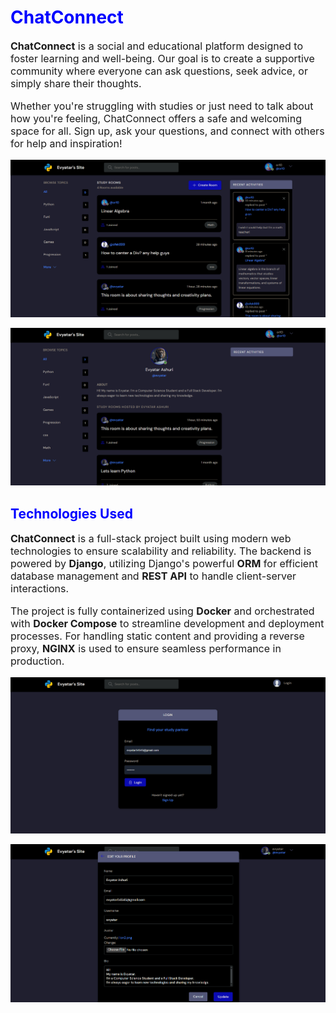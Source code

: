 <h1 style="color:blue;">ChatConnect</h1>
<p style="font-size:16px;">
    <strong>ChatConnect</strong> is a social and educational platform designed to foster learning and well-being. 
    Our goal is to create a supportive community where everyone can ask questions, seek advice, or simply share their thoughts.
</p>
<p style="font-size:16px;">
    Whether you're struggling with studies or just need to talk about how you're feeling, ChatConnect offers a safe and welcoming space for all. 
    Sign up, ask your questions, and connect with others for help and inspiration!
</p>

![home page](https://github.com/Evyatarashuri/ChatConnect/blob/main/photos/photo1.png)

![Evyatar's Profile](https://github.com/Evyatarashuri/ChatConnect/blob/main/photos/photo2.png)

<h2 style="color:blue;">Technologies Used</h2>

<p style="font-size:16px;">
    <strong>ChatConnect</strong> is a full-stack project built using modern web technologies to ensure scalability and reliability. 
    The backend is powered by <strong>Django</strong>, utilizing Django's powerful <strong>ORM</strong> for efficient database management and <strong>REST API</strong> to handle client-server interactions.
</p>

<p style="font-size:16px;">
    The project is fully containerized using <strong>Docker</strong> and orchestrated with <strong>Docker Compose</strong> to streamline development and deployment processes. 
    For handling static content and providing a reverse proxy, <strong>NGINX</strong> is used to ensure seamless performance in production.
</p>

![Login Page](https://github.com/Evyatarashuri/ChatConnect/blob/main/photos/photo3.png)

![Settings profile](https://github.com/Evyatarashuri/ChatConnect/blob/main/photos/photo4.png)

